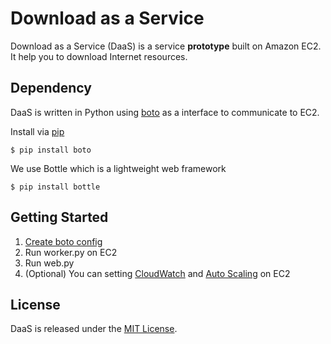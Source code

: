 # Download as a Service

Download as a Service (DaaS) is a service **prototype** built on Amazon EC2. It help you to download Internet resources.

## Dependency

DaaS is written in Python using [boto](https://github.com/boto/boto) as a interface to communicate to EC2.

Install via [pip](http://www.pip-installer.org/)

```
$ pip install boto
```

We use Bottle which is a lightweight web framework

```
$ pip install bottle
```

## Getting Started

1. [Create boto config](http://docs.pythonboto.org/en/latest/boto_config_tut.html)
2. Run worker.py on EC2
3. Run web.py
4. (Optional) You can setting [CloudWatch](http://aws.amazon.com/cloudwatch/) and [Auto Scaling](http://aws.amazon.com/autoscaling/) on EC2

## License

DaaS is released under the [MIT License](http://www.opensource.org/licenses/MIT).

